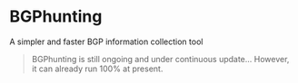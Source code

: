# BGPhunting
A simpler and faster BGP information collection tool

> BGPhunting is still ongoing and under continuous update... However, it can already run 100% at present.
